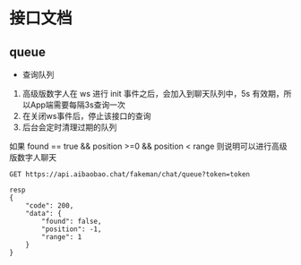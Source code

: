 # 接口文档

## queue

- 查询队列

1. 高级版数字人在 ws 进行 init 事件之后，会加入到聊天队列中，5s 有效期，所以App端需要每隔3s查询一次
2. 在关闭ws事件后，停止该接口的查询
3. 后台会定时清理过期的队列

如果 found == true && position >=0 && position < range
则说明可以进行高级版数字人聊天
```
GET https://api.aibaobao.chat/fakeman/chat/queue?token=token

resp
{
    "code": 200,
    "data": {
        "found": false,
        "position": -1,
        "range": 1
    }
}
```
